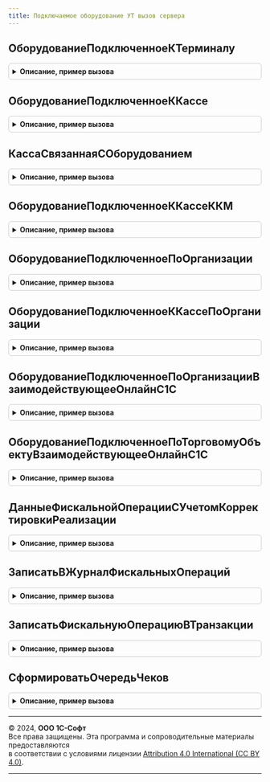 ```yaml
---
title: Подключаемое оборудование УТ вызов сервера
---
```



## ОборудованиеПодключенноеКТерминалу
<details style="margin: 1em 0; padding: 0.5em; border: 1px solid #ccc; border-radius: 6px;">

<summary style="font-weight: bold; cursor: pointer;">Описание, пример вызова</summary>

```bsl

// Получить оборудование подключенное к терминалу.
//
// Параметры:
//  ЭквайринговыйТерминал - СправочникСсылка.ЭквайринговыеТерминалы - Эквайринговый терминал.
//
// Возвращаемое значение:
//  Структура - Структура по свойствами:
//   * Терминал - Неопределено, СправочникСсылка.ПодключаемоеОборудование - Терминал.
//   * ККТ - Неопределено, СправочникСсылка.ПодключаемоеОборудование - ККТ.
//
Функция ОборудованиеПодключенноеКТерминалу(ЭквайринговыйТерминал) Экспорт
```

Пример вызова
```bsl
Результат = ПодключаемоеОборудованиеУТВызовСервера.ОборудованиеПодключенноеКТерминалу(ЭквайринговыйТерминал) 
```
</details>

## ОборудованиеПодключенноеККассе
<details style="margin: 1em 0; padding: 0.5em; border: 1px solid #ccc; border-radius: 6px;">

<summary style="font-weight: bold; cursor: pointer;">Описание, пример вызова</summary>

```bsl

// Получить оборудование подключенное к кассе.
//
// Параметры:
//  Касса - СправочникСсылка.Кассы - Касса.
//
// Возвращаемое значение:
//  Структура - Структура по свойствами:
//   * Терминал - Неопределено, СправочникСсылка.ПодключаемоеОборудование - Данные подключенному термиралу
//   * ККТ - Неопределено, СправочникСсылка.ПодключаемоеОборудование - ККТ.
//
Функция ОборудованиеПодключенноеККассе(Касса) Экспорт
```

Пример вызова
```bsl
Результат = ПодключаемоеОборудованиеУТВызовСервера.ОборудованиеПодключенноеККассе(Касса) 
```
</details>

## КассаСвязаннаяСОборудованием
<details style="margin: 1em 0; padding: 0.5em; border: 1px solid #ccc; border-radius: 6px;">

<summary style="font-weight: bold; cursor: pointer;">Описание, пример вызова</summary>

```bsl

// Получить кассу, связанную с оборудованием.
//
// Параметры:
//  ОборудованиеККТ - СправочникСсылка.ПодключаемоеОборудование -
//
// Возвращаемое значение:
//  СправочникСсылка.Кассы, Неопределено -
//
Функция КассаСвязаннаяСОборудованием(ОборудованиеККТ) Экспорт
```

Пример вызова
```bsl
Результат = ПодключаемоеОборудованиеУТВызовСервера.КассаСвязаннаяСОборудованием(ОборудованиеККТ) 
```
</details>

## ОборудованиеПодключенноеККассеККМ
<details style="margin: 1em 0; padding: 0.5em; border: 1px solid #ccc; border-radius: 6px;">

<summary style="font-weight: bold; cursor: pointer;">Описание, пример вызова</summary>

```bsl

// Получить оборудование подключенное к кассе ККМ.
//
// Параметры:
//  КассаККМ - СправочникСсылка.КассыККМ - Касса ККМ.
//
// Возвращаемое значение:
//  Структура - Структура по свойствами:
//   * Терминал - Неопределено, СправочникСсылка.ПодключаемоеОборудование - Данные подключенному термиралу
//   * ККТ - Массив Из СправочникСсылка.ПодключаемоеОборудование - ККТ
//
Функция ОборудованиеПодключенноеККассеККМ(КассаККМ) Экспорт
```

Пример вызова
```bsl
Результат = ПодключаемоеОборудованиеУТВызовСервера.ОборудованиеПодключенноеККассеККМ(КассаККМ) 
```
</details>

## ОборудованиеПодключенноеПоОрганизации
<details style="margin: 1em 0; padding: 0.5em; border: 1px solid #ccc; border-radius: 6px;">

<summary style="font-weight: bold; cursor: pointer;">Описание, пример вызова</summary>

```bsl

// Получить оборудование подключенное по организации.
//
// Параметры:
//  Организация - ОпределяемыйТип.ОрганизацияБПО - Организация.
//
// Возвращаемое значение:
//  Структура - Структура по свойствами:
//   * Терминал - Неопределено, СправочникСсылка.ПодключаемоеОборудование - Данные подключенному термиралу
//   * ККТ - Массив Из СправочникСсылка.ПодключаемоеОборудование, СправочникСсылка.ОфлайнОборудование - ККТ
//
Функция ОборудованиеПодключенноеПоОрганизации(Организация) Экспорт
```

Пример вызова
```bsl
Результат = ПодключаемоеОборудованиеУТВызовСервера.ОборудованиеПодключенноеПоОрганизации(Организация) 
```
</details>

## ОборудованиеПодключенноеККассеПоОрганизации
<details style="margin: 1em 0; padding: 0.5em; border: 1px solid #ccc; border-radius: 6px;">

<summary style="font-weight: bold; cursor: pointer;">Описание, пример вызова</summary>

```bsl

// Получить оборудование подключенное к кассам организации для текущего рабочего места.
//
// Параметры:
//  Организация - СправочникСсылка.Организации - Организация.
//
// Возвращаемое значение:
//  Структура - Структура по свойствами:
//   * Терминал - Неопределено.
//   * ККТ - Неопределено, СправочникСсылка.ПодключаемоеОборудование - ККТ.
//
Функция ОборудованиеПодключенноеККассеПоОрганизации(Организация) Экспорт
```

Пример вызова
```bsl
Результат = ПодключаемоеОборудованиеУТВызовСервера.ОборудованиеПодключенноеККассеПоОрганизации(Организация) 
```
</details>

## ОборудованиеПодключенноеПоОрганизацииВзаимодействующееОнлайнС1С
<details style="margin: 1em 0; padding: 0.5em; border: 1px solid #ccc; border-radius: 6px;">

<summary style="font-weight: bold; cursor: pointer;">Описание, пример вызова</summary>

```bsl

// Получить оборудование подключенное по организации и взаимодействующее в онлайн с 1С.
//
// Параметры:
//  Организация - ОпределяемыйТип.ОрганизацияБПО - Организация.
//
// Возвращаемое значение:
//  Структура - Структура по свойствами:
//   * Терминал - Неопределено, СправочникСсылка.ПодключаемоеОборудование - Данные подключенному термиралу
//   * ККТ - Массив Из СправочникСсылка.ПодключаемоеОборудование - ККТ
//
Функция ОборудованиеПодключенноеПоОрганизацииВзаимодействующееОнлайнС1С(Организация) Экспорт
```

Пример вызова
```bsl
Результат = ПодключаемоеОборудованиеУТВызовСервера.ОборудованиеПодключенноеПоОрганизацииВзаимодействующееОнлайнС1С(Организация) 
```
</details>

## ОборудованиеПодключенноеПоТорговомуОбъектуВзаимодействующееОнлайнС1С
<details style="margin: 1em 0; padding: 0.5em; border: 1px solid #ccc; border-radius: 6px;">

<summary style="font-weight: bold; cursor: pointer;">Описание, пример вызова</summary>

```bsl

// Получить оборудование подключенное по торговому объету и взаимодействующее в онлайн с 1С.
//
// Параметры:
//  ТорговыйОбъект - СправочникСсылка.КассыККМ, СправочникСсылка.Кассы - Торговый объект для определения
//  	конкретного подключенного оборудования.
//
// Возвращаемое значение:
//  Структура - Структура по свойствами:
//   * Терминал - Неопределено, СправочникСсылка.ПодключаемоеОборудование - Данные подключенному термиралу
//   * ККТ - Массив Из СправочникСсылка.ПодключаемоеОборудование - ККТ
//
Функция ОборудованиеПодключенноеПоТорговомуОбъектуВзаимодействующееОнлайнС1С(ТорговыйОбъект) Экспорт
```

Пример вызова
```bsl
Результат = ПодключаемоеОборудованиеУТВызовСервера.ОборудованиеПодключенноеПоТорговомуОбъектуВзаимодействующееОнлайнС1С(ТорговыйОбъект) 
```
</details>

## ДанныеФискальнойОперацииСУчетомКорректировкиРеализации
<details style="margin: 1em 0; padding: 0.5em; border: 1px solid #ccc; border-radius: 6px;">

<summary style="font-weight: bold; cursor: pointer;">Описание, пример вызова</summary>

```bsl

Функция ДанныеФискальнойОперацииСУчетомКорректировкиРеализации(ДокументОснование) Экспорт
```

Пример вызова
```bsl
Результат = ПодключаемоеОборудованиеУТВызовСервера.ДанныеФискальнойОперацииСУчетомКорректировкиРеализации(ДокументОснование) 
```
</details>

## ЗаписатьВЖурналФискальныхОпераций
<details style="margin: 1em 0; padding: 0.5em; border: 1px solid #ccc; border-radius: 6px;">

<summary style="font-weight: bold; cursor: pointer;">Описание, пример вызова</summary>

```bsl

// Записать операцию в регистр сведений Фискальные операции. Оставлен для совместимости с ОперацияПоЯндексКассе.ОтразитьДокументВЖурналеФискальныхОпераций()
// вызывается ТОЛЬКО оттуда
// раньше запись делалась в регистр сведений ЖурналФискальныхОпераций
// теперь в рамках этого метода НЕ создаются :
//		РозничныеПродажи.СоздатьДокументВнесениеДенежныхСредствВКассуККМ(ВнесениеДенежныхСредствВКассуККМ);
//      РозничныеПродажи.СоздатьДокументВыемкаДенежныхСредствИзКассыККМ(ВыемкаДенежныхСредствИзКассыККМ).
//
// Параметры:
//  ТребуетсяПовторнаяПопыткаЗаписи - Булево - Требуется повторная попытка записи.
//  РеквизитыФискальнойОперацииКассовогоУзла - Структура - Реквизиты фискальной операции кассового узла:
//    	* Дата - Дата - Дата формирования чека
//    	* ДокументОснование - ДокументСсылка -
//    	* Организация - СправочникСсылка - Организация который принадлежит касса
//    	* ТорговыйОбъект - СправочникСсылка -
//    	* Устройство - СправочникСсылка - Касса ККМ или фискальное устройство
//    	* ТипОперации - ПеречислениеСсылка - Тип операции кассового узла
//    	* ТипРасчета - ПеречислениеСсылка - Тип расчета денежными средствами
//    	* НомерЧекаККМ - Строка - Фискальный номер документа
//    	* НомерСмены - Строка - Номер кассовой смены
//    	* ВариантОтправкиЭлектронногоЧека - ПеречислениеСсылка - Варианты отправки электронного чека покупателю
//    	* КонтактныеДанныеЭлектронногоЧека - Строка - Контактные данные электронного чека
//    	* Сумма - Число - Сумма чека
//    	* СуммаОплатыНаличные - Число - Сумма чека
//    	* СуммаОплатыПлатежнаяКарта - Число - Сумма чека
//    	* СуммаКредит - Число - Сумма чека
//    	* СуммаПредоплаты - Число - Сумма чека
//    	* СуммаВзаимозачет - Число - Сумма чека
//    	* Данные - Структура -
//    			- Массив - Данные фискальной операции
//    	* ДополнительныеПараметры - Структура - Описывает дополнительные параметры.
//
// Возвращаемое значение:
//  Булево - Результат записи фискальной опрерации.
Функция ЗаписатьВЖурналФискальныхОпераций(ТребуетсяПовторнаяПопыткаЗаписи, Знач РеквизитыФискальнойОперацииКассовогоУзла) Экспорт
```

Пример вызова
```bsl
Результат = ПодключаемоеОборудованиеУТВызовСервера.ЗаписатьВЖурналФискальныхОпераций(ТребуетсяПовторнаяПопыткаЗаписи, РеквизитыФискальнойОперацииКассовогоУзла) 
```
</details>

## ЗаписатьФискальнуюОперациюВТранзакции
<details style="margin: 1em 0; padding: 0.5em; border: 1px solid #ccc; border-radius: 6px;">

<summary style="font-weight: bold; cursor: pointer;">Описание, пример вызова</summary>

```bsl

// Записать операцию в регистр сведений Фискальные операции в транзакции.
// Метод добавлен для вызова из клиентского контекста (в частности ПодключаемоеОборудованиеУТКлиент) с возможностью попытки повторной записи
// В дальнейшем предполагается перенести этот метод в ОМ МенеджерОбрудованияВызовСервера БПО.
//
// Параметры:
//  ТребуетсяПовторнаяПопыткаЗаписи - Булево - Требуется повторная попытка записи.
//  ПараметрыФискализации - Структура - Описание параметров фискализация чека, см. функцию МенеджерОборудованияКлиентСервер.ПараметрыФискализацииЧека().
//
// Возвращаемое значение:
// 	Булево - Результат записи фискальной операции.
Функция ЗаписатьФискальнуюОперациюВТранзакции(ТребуетсяПовторнаяПопыткаЗаписи, Знач ПараметрыФискализации) Экспорт
```

Пример вызова
```bsl
Результат = ПодключаемоеОборудованиеУТВызовСервера.ЗаписатьФискальнуюОперациюВТранзакции(ТребуетсяПовторнаяПопыткаЗаписи, ПараметрыФискализации) 
```
</details>

## СформироватьОчередьЧеков
<details style="margin: 1em 0; padding: 0.5em; border: 1px solid #ccc; border-radius: 6px;">

<summary style="font-weight: bold; cursor: pointer;">Описание, пример вызова</summary>

```bsl

// Формирует список операций к фискализации по документу и помещает их в очередь
//
// Параметры:
//  ДокументСсылка - ДокументСсылка - ссылка на документ для которого необходимо сформировать очередь чеков
//
Процедура СформироватьОчередьЧеков(ДокументСсылка) Экспорт
```

Пример вызова
```bsl
ПодключаемоеОборудованиеУТВызовСервера.СформироватьОчередьЧеков(ДокументСсылка) 
```
</details>

---

© 2024, **ООО 1С-Софт**  
Все права защищены. Эта программа и сопроводительные материалы предоставляются  
в соответствии с условиями лицензии [Attribution 4.0 International (CC BY 4.0)](https://creativecommons.org/licenses/by/4.0/legalcode).

---
